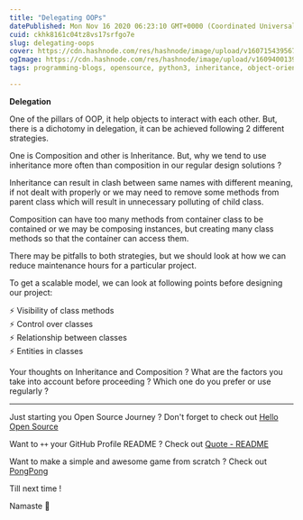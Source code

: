 ```yaml
---
title: "Delegating OOPs"
datePublished: Mon Nov 16 2020 06:23:10 GMT+0000 (Coordinated Universal Time)
cuid: ckhk8161c04tz8vs17srfgo7e
slug: delegating-oops
cover: https://cdn.hashnode.com/res/hashnode/image/upload/v1607154395677/DEf8pUURz.png
ogImage: https://cdn.hashnode.com/res/hashnode/image/upload/v1609400139022/qGqvucpjp.png
tags: programming-blogs, opensource, python3, inheritance, object-oriented-programming

---
```


**Delegation**

One of the pillars of OOP, it help objects to interact with each other. But, there is a dichotomy in delegation, it can be achieved following 2 different strategies.

One is Composition and other is Inheritance. But, why we tend to use inheritance more often than composition in our regular design solutions ?

Inheritance can result in clash between same names with different meaning, if not dealt with properly or we may need to remove some methods from parent class which will result in unnecessary polluting of child class.

Composition can have too many methods from container class to be contained or we may be composing instances, but creating many class methods so that the container can access them.

There may be pitfalls to both strategies, but we should look at how we can reduce maintenance hours for a particular project.

To get a scalable model, we can look at following points before designing our project:

⚡ Visibility of class methods</br>
⚡ Control over classes</br>
⚡ Relationship between classes</br>
⚡ Entities in classes

Your thoughts on Inheritance and Composition ? What are the factors you take into account before proceeding ? Which one do you prefer or use regularly ?

---

Just starting you Open Source Journey ? Don't forget to check out [Hello Open Source](https://github.com/siddharth2016/hello-open-source)

Want to `++` your GitHub Profile README ? Check out [Quote - README](https://github.com/marketplace/actions/quote-readme)

Want to make a simple and awesome game from scratch ? Check out [PongPong](https://github.com/siddharth2016/PongPong)

Till next time !

Namaste 🙏